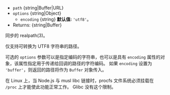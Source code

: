 <!-- YAML
added: v9.2.0
-->

* `path` {string|Buffer|URL}
* `options` {string|Object}
  * `encoding` {string} **默认值:** `'utf8'`。
* Returns: {string|Buffer}

同步的 realpath(3)。

仅支持可转换为 UTF8 字符串的路径。

可选的 `options` 参数可以是指定编码的字符串，也可以是具有 `encoding` 属性的对象，该属性指定用于传递给回调的路径的字符编码。
如果 `encoding` 设置为 `'buffer'`，则返回的路径将作为 `Buffer` 对象传入。

在 Linux 上，当 Node.js 与 musl libc 链接时，procfs 文件系统必须挂载在 `/proc` 上才能使此功能正常工作。 
Glibc 没有这个限制。




